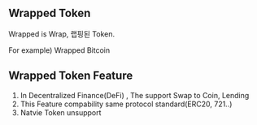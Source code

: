 ## Wrapped Token

Wrapped is Wrap, 랩핑된 Token.

For example) Wrapped Bitcoin


## Wrapped Token Feature
1. In Decentralized Finance(DeFi) , The support Swap to Coin, Lending 
2. This Feature compability same protocol standard(ERC20, 721..)
3. Natvie Token unsupport